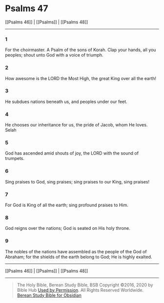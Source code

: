 # Psalms 47

[[Psalms 46]] | [[Psalms]] | [[Psalms 48]]

---

### 1
For the choirmaster. A Psalm of the sons of Korah. Clap your hands, all you peoples; shout unto God with a voice of triumph.

### 2
How awesome is the LORD the Most High, the great King over all the earth!

### 3
He subdues nations beneath us, and peoples under our feet.

### 4
He chooses our inheritance for us, the pride of Jacob, whom He loves. Selah

### 5
God has ascended amid shouts of joy, the LORD with the sound of trumpets.

### 6
Sing praises to God, sing praises; sing praises to our King, sing praises!

### 7
For God is King of all the earth; sing profound praises to Him.

### 8
God reigns over the nations; God is seated on His holy throne.

### 9
The nobles of the nations have assembled as the people of the God of Abraham; for the shields of the earth belong to God; He is highly exalted.

---

[[Psalms 46]] | [[Psalms]] | [[Psalms 48]]

---

> The Holy Bible, Berean Study Bible, BSB
> Copyright &copy;2016, 2020 by Bible Hub
> [Used by Permission](https://berean.bible/terms.htm). All Rights Reserved Worldwide.
> [Berean Study Bible for Obsidian](https://github.com/gapmiss/berean-study-bible-for-obsidian)

